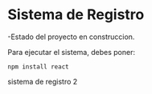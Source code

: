 <h1>Sistema de Registro</h1>

-Estado del proyecto en construccion.

Para ejecutar el sistema, debes poner:

```npm install react```

sistema de registro 2
